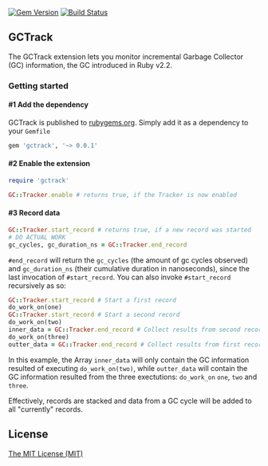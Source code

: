 [![Gem Version](https://badge.fury.io/rb/gctrack.svg)](https://badge.fury.io/rb/gctrack)
[![Build Status](https://travis-ci.org/Shopify/gctrack.svg?branch=master)](https://travis-ci.org/Shopify/gctrack)

## GCTrack

The GCTrack extension lets you monitor incremental Garbage Collector (GC) information, the GC introduced in Ruby v2.2.

### Getting started

#### #1 Add the dependency

GCTrack is published to [rubygems.org](https://rubygems.org/gems/gctrack). 
Simply add it as a dependency to your `Gemfile`

```ruby
gem 'gctrack', '~> 0.0.1'
```

#### #2 Enable the extension

```ruby
require 'gctrack'

GC::Tracker.enable # returns true, if the Tracker is now enabled
```

#### #3 Record data

```ruby
GC::Tracker.start_record # returns true, if a new record was started
# DO ACTUAL WORK
gc_cycles, gc_duration_ns = GC::Tracker.end_record
```

`#end_record` will return the `gc_cycles` (the amount of gc cycles observed) and `gc_duration_ns` (their cumulative duration in 
nanoseconds), since the last invocation of `#start_record`. You can also invoke `#start_record` recursively as so:

```ruby
GC::Tracker.start_record # Start a first record 
do_work_on(one)
GC::Tracker.start_record # Start a second record 
do_work_on(two)
inner_data = GC::Tracker.end_record # Collect results from second record
do_work_on(three)
outter_data = GC::Tracker.end_record # Collect results from first record
```

In this example, the Array `inner_data` will only contain the GC information resulted of executing `do_work_on(two)`, while 
`outter_data` will contain the GC information resulted from the three exectutions: `do_work_on` `one`, `two` and `three`. 

Effectively, records are stacked and data from a GC cycle will be added to all "currently" records.

## License

[The MIT License (MIT)](LICENSE.md)
